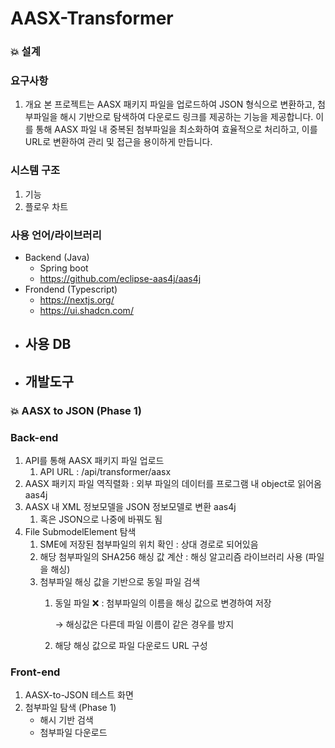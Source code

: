 # AASX-Transformer

### 💥 설계
### 요구사항
1. 개요
본 프로젝트는 AASX 패키지 파일을 업로드하여 JSON 형식으로 변환하고, 첨부파일을 해시 기반으로 탐색하여 다운로드 링크를 제공하는 기능을 제공합니다. 이를 통해 AASX 파일 내 중복된 첨부파일을 최소화하여 효율적으로 처리하고, 이를 URL로 변환하여 관리 및 접근을 용이하게 만듭니다.

### 시스템 구조
1. 기능
2. 플로우 차트

### 사용 언어/라이브러리
- Backend (Java)
    - Spring boot
    - https://github.com/eclipse-aas4j/aas4j
- Frondend (Typescript)
    - https://nextjs.org/
    - https://ui.shadcn.com/
- 사용 DB
    - 
- 개발도구
    - 

### 💥 AASX to JSON (Phase 1)
### Back-end
1. API를 통해 AASX 패키지 파일 업로드
    1. API URL : /api/transformer/aasx
2. AASX 패키지 파일 역직렬화 : 외부 파일의 데이터를 프로그램 내 object로 읽어옴 aas4j
3. AASX 내 XML 정보모델을 JSON 정보모델로 변환 aas4j
    1. 혹은 JSON으로 나중에 바꿔도 됨
4. File SubmodelElement 탐색
    1. SME에 저장된 첨부파일의 위치 확인 : 상대 경로로 되어있음
    2. 해당 첨부파일의 SHA256 해싱 값 계산 : 해싱 알고리즘 라이브러리 사용 (파일을 해싱)
    3. 첨부파일 해싱 값을 기반으로 동일 파일 검색
        1. 동일 파일 ❌ : 첨부파일의 이름을 해싱 값으로 변경하여 저장 
            
            → 해싱값은 다른데 파일 이름이 같은 경우를 방지 
            
        2. 해당 해싱 값으로 파일 다운로드 URL 구성

### Front-end
1. AASX-to-JSON 테스트 화면 
2. 첨부파일 탐색 (Phase 1)
    - 해시 기반 검색
    - 첨부파일 다운로드